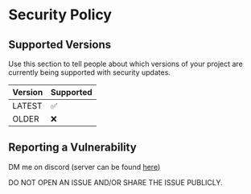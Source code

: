 # Security Policy

## Supported Versions

Use this section to tell people about which versions of your project are
currently being supported with security updates.

| Version | Supported          |
| ------- | ------------------ |
| LATEST  | :white_check_mark: |
| OLDER   | :x:                |

## Reporting a Vulnerability

DM me on discord (server can be found [here](https://discord.com/invite/TsuZCbz5KD))

DO NOT OPEN AN ISSUE AND/OR SHARE THE ISSUE PUBLICLY.
